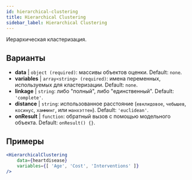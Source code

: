 ```yaml
---
id: hierarchical-clustering
title: Hierarchical Clustering
sidebar_label: Hierarchical Clustering
---
```


Иерархическая кластеризация.

## Варианты

* __data__ | `object (required)`: массивы объектов оценки. Default: `none`.
* __variables__ | `array<string> (required)`: имена переменных, используемых для кластеризации. Default: `none`.
* __linkage__ | `string`: либо "полный", либо "единственный". Default: `'complete'`.
* __distance__ | `string`: использованное расстояние (`евклидовое`, `чебышев`, `косинус`, `хамминг`, или `манхэттен`). Default: `'euclidean'`.
* __onResult__ | `function`: обратный вызов с помощью модельного объекта. Default: `onResult() {}`.


## Примеры

```jsx live
<HierarchicalClustering 
    data={heartdisease} 
    variables={[ 'Age', 'Cost', 'Interventions' ]}
/>
```

